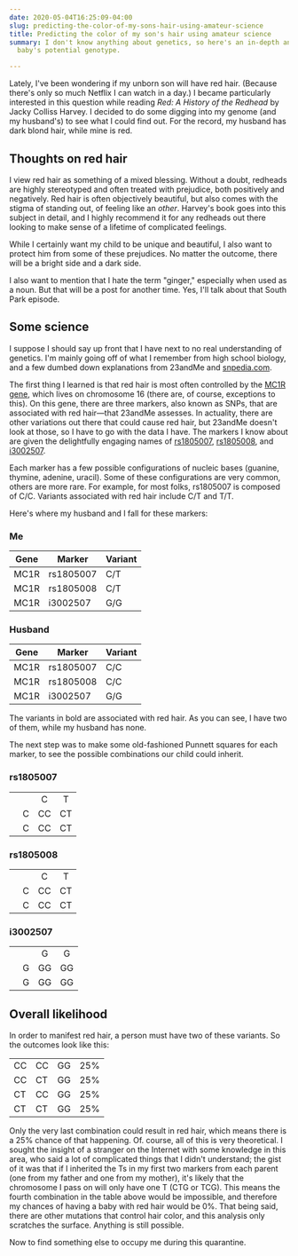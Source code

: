 ```yaml
---
date: 2020-05-04T16:25:09-04:00
slug: predicting-the-color-of-my-sons-hair-using-amateur-science
title: Predicting the color of my son's hair using amateur science
summary: I don't know anything about genetics, so here's an in-depth analysis of my
  baby's potential genotype.

---
```

Lately, I've been wondering if my unborn son will have red hair. (Because there's only so much Netflix I can watch in a day.) I became particularly interested in this question while reading _Red: A History of the Redhead_ by Jacky Colliss Harvey. I decided to do some digging into my genome (and my husband's) to see what I could find out. For the record, my husband has dark blond hair, while mine is red.

## Thoughts on red hair

I view red hair as something of a mixed blessing. Without a doubt, redheads are highly stereotyped and often treated with prejudice, both positively and negatively. Red hair is often objectively beautiful, but also comes with the stigma of standing out, of feeling like an _other_. Harvey's book goes into this subject in detail, and I highly recommend it for any redheads out there looking to make sense of a lifetime of complicated feelings.

While I certainly want my child to be unique and beautiful, I also want to protect him from some of these prejudices. No matter the outcome, there will be a bright side and a dark side. 

I also want to mention that I hate the term "ginger," especially when used as a noun. But that will be a post for another time. Yes, I'll talk about that South Park episode.

## Some science

I suppose I should say up front that I have next to no real understanding of genetics. I'm mainly going off of what I remember from high school biology, and a few dumbed down explanations from 23andMe and [snpedia.com](https://www.snpedia.com/index.php/Redheads).

The first thing I learned is that red hair is most often controlled by the [MC1R gene](https://en.wikipedia.org/wiki/Melanocortin_1_receptor), which lives on chromosome 16 (there are, of course, exceptions to this). On this gene, there are three markers, also known as SNPs, that are associated with red hair—that 23andMe assesses. In actuality, there are other variations out there that could cause red hair, but 23andMe doesn't look at those, so I have to go with the data I have. The markers I know about are given the delightfully engaging names of [rs1805007](https://www.snpedia.com/index.php/Rs1805007), [rs1805008](https://www.snpedia.com/index.php/Rs1805008), and [i3002507](https://www.snpedia.com/index.php/Rs1805009).

Each marker has a few possible configurations of nucleic bases (guanine, thymine, adenine, uracil). Some of these configurations are very common, others are more rare. For example, for most folks, rs1805007 is composed of C/C. Variants associated with red hair include C/T and T/T.

Here's where my husband and I fall for these markers:

### Me
| Gene | Marker | Variant |
| --- | --- | --- |
| MC1R | rs1805007 | C/T |
| MC1R | rs1805008 | C/T |
| MC1R | i3002507 | G/G |


### Husband
| Gene | Marker | Variant |
| --- | --- | --- |
| MC1R | rs1805007 | C/C |
| MC1R | rs1805008 | C/C |
| MC1R | i3002507 | G/G |

The variants in bold are associated with red hair. As you can see, I have two of them, while my husband has none.

The next step was to make some old-fashioned Punnett squares for each marker, to see the possible combinations our child could inherit.

### rs1805007
|  |  |  |  |
| :---: | :---: | :---: | :---: |
|  |  | C | T |
|  | C | CC | CT |
|  | C | CC | CT |


### rs1805008
|  |  |  |  |
| :---: | :---: | :---: | :---: |
|  |  | C | T |
|  | C | CC | CT |
|  | C | CC | CT |


### i3002507
|  |  |  |  |
| :---: | :---: | :---: | :---: |
|  |  | G | G |
|  | G | GG | GG |
|  | G | GG | GG |


## Overall likelihood

In order to manifest red hair, a person must have two of these variants. So the outcomes look like this:

|  |  |  |  |
| --- | --- | --- | --- |
| CC | CC | GG | 25% |
| CC | CT | GG | 25% |
| CT | CC | GG | 25% |
| CT | CT | GG | 25% |

Only the very last combination could result in red hair, which means there is a 25% chance of that happening. Of. course, all of this is very theoretical. I sought the insight of a stranger on the Internet with some knowledge in this area, who said a lot of complicated things that I didn't understand; the gist of it was that if I inherited the Ts in my first two markers from each parent (one from my father and one from my mother), it's likely that the chromosome I pass on will only have one T (CTG or TCG). This means the fourth combination in the table above would be impossible, and therefore my chances of having a baby with red hair would be 0%. That being said, there are other mutations that control hair color, and this analysis only scratches the surface. Anything is still possible.

Now to find something else to occupy me during this quarantine.